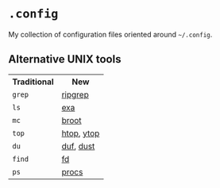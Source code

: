 # `.config`
My collection of configuration files oriented around `~/.config`.

## Alternative UNIX tools
<table>
  <tr>
    <th>Traditional</th>
    <th>New</th>
  </tr>
  <tr>
    <td><code>grep</code></td>
    <td><a href="https://github.com/BurntSushi/ripgrep">ripgrep</a></td>
  </tr>
  <tr>
    <td><code>ls</code></td>
    <td><a href="https://the.exa.website/">exa</a></td>
  </tr>
  <tr>
    <td><code>mc</code></td>
    <td><a href="https://github.com/Canop/broot">broot</a></td>
  </tr>
  <tr>
    <td><code>top</code></td>
    <td><a href="https://htop.dev/">htop</a>, <a href="https://github.com/cjbassi/ytop">ytop</a></td>
  </tr>
  <tr>
    <td><code>du</code></td>
    <td><a href="https://github.com/muesli/duf">duf</a>, <a href="https://github.com/bootandy/dust">dust</a></td>
  </tr>
  <tr>
    <td><code>find</code></td>
    <td><a href="https://github.com/sharkdp/fd">fd</a></td>
  </tr>
  <tr>
    <td><code>ps</code></td>
    <td><a href="https://github.com/dalance/procs">procs</a></td>
  </tr>
</table>
